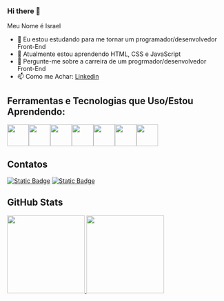 ### Hi there 👋

Meu Nome é Israel

- 🔭 Eu estou estudando para me tornar um programador/desenvolvedor Front-End
- 🌱 Atualmente estou aprendendo HTML, CSS e JavaScript
- 💬 Pergunte-me sobre a carreira de um progrmador/desenvolvedor Front-End
- 📫 Como me Achar: [Linkedin](https://www.linkedin.com/in/israel-soares-porto-b24bb8241/)

## Ferramentas e Tecnologias que Uso/Estou Aprendendo:

<div style="display: flex;">
<img loading="lazy" src="https://cdn.jsdelivr.net/gh/devicons/devicon@latest/icons/html5/html5-plain.svg" width=50px />
<img loading="lazy" src="https://cdn.jsdelivr.net/gh/devicons/devicon@latest/icons/css3/css3-plain.svg" width=50px />
<img loading="lazy" src="https://cdn.jsdelivr.net/gh/devicons/devicon@latest/icons/javascript/javascript-original.svg" width=50px />
<img loading="lazy" src="https://cdn.jsdelivr.net/gh/devicons/devicon@latest/icons/git/git-original.svg" width=50px />
<img loading="lazy" src="https://cdn.jsdelivr.net/gh/devicons/devicon@latest/icons/linux/linux-original.svg" width=50px />
<img loading="lazy" src="https://cdn.jsdelivr.net/gh/devicons/devicon@latest/icons/java/java-original-wordmark.svg" width=50px />
<img loading="lazy" src="https://cdn.jsdelivr.net/gh/devicons/devicon@latest/icons/python/python-original.svg" width=50px />
</div>

## Contatos

<div>
  <a href="mailto:isaelporto15@gmail.com" target="_blank"><img alt="Static Badge" src="https://img.shields.io/badge/Gmail-D14836?style=for-the-badge&logo=gmail&labelColor=orange&color=red"></a>
  <a href="https://www.linkedin.com/in/israel-soares-porto-b24bb8241/" target="_blank"><img alt="Static Badge" src="https://img.shields.io/badge/-LinkedIn-%25230077B5?style=for-the-badge&logo=linkedin&logoColor=blue&labelColor=lightblue&color=blue">
</a>
</div>

## GitHub Stats

<div>
<a href="https://github.com/Israel-SoaresPorto">
<img loading="lazy" height="180em" src="https://github-readme-stats.vercel.app/api/top-langs/?username=Israel-SoaresPorto&layout=compact&langs_count=7&theme=radical"/>
<img loading="lazy" height="180em" src="https://github-readme-stats.vercel.app/api?username=Israel-SoaresPorto&show_icons=true&theme=radical&include_all_commits=true"/>
</div>

          
          
          
          
          
          

